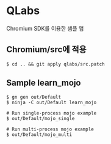 # QLabs
Chromium SDK를 이용한 샘플 앱

## Chromium/src에 적용
```
$ cd .. && git apply qlabs/src.patch
```

## Sample learn_mojo
```
$ gn gen out/Default
$ ninja -C out/Default learn_mojo

# Run single-process mojo example
$ out/Default/mojo_single

# Run multi-process mojo example
$ out/Default/mojo_multi
```
